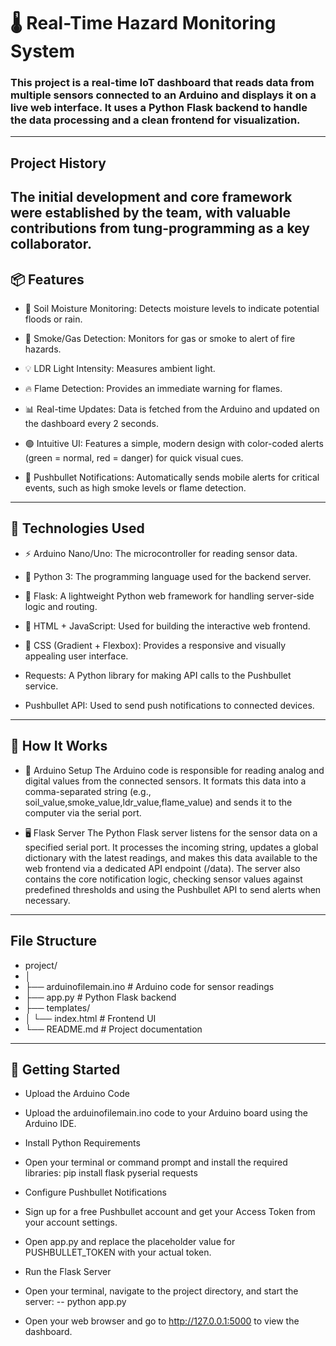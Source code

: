 # 🌡️ Real-Time Hazard Monitoring System
### This project is a real-time IoT dashboard that reads data from multiple sensors connected to an Arduino and displays it on a live web interface. It uses a Python Flask backend to handle the data processing and a clean frontend for visualization.
---
## Project History

The initial development and core framework were established by the team, with valuable contributions from **tung-programming** as a key collaborator. 
---
## 📦 Features
- 🌱 Soil Moisture Monitoring: Detects moisture levels to indicate potential floods or rain.

- 💨 Smoke/Gas Detection: Monitors for gas or smoke to alert of fire hazards.

- 💡 LDR Light Intensity: Measures ambient light.

- 🔥 Flame Detection: Provides an immediate warning for flames.

- 📊 Real-time Updates: Data is fetched from the Arduino and updated on the dashboard every 2 seconds.

- 🟢 Intuitive UI: Features a simple, modern design with color-coded alerts (green = normal, red = danger) for quick visual cues.

- 📨 Pushbullet Notifications: Automatically sends mobile alerts for critical events, such as high smoke levels or flame detection.
---
## 🧰 Technologies Used
- ⚡ Arduino Nano/Uno: The microcontroller for reading sensor data.

- 🐍 Python 3: The programming language used for the backend server.

- 🔌 Flask: A lightweight Python web framework for handling server-side logic and routing.

- 🧠 HTML + JavaScript: Used for building the interactive web frontend.

- 🎨 CSS (Gradient + Flexbox): Provides a responsive and visually appealing user interface.

- Requests: A Python library for making API calls to the Pushbullet service.

- Pushbullet API: Used to send push notifications to connected devices.
---
## 🔧 How It Works
- 🔌 Arduino Setup
The Arduino code is responsible for reading analog and digital values from the connected sensors. It formats this data into a comma-separated string (e.g., soil_value,smoke_value,ldr_value,flame_value) and sends it to the computer via the serial port.

- 🖥 Flask Server
The Python Flask server listens for the sensor data on a specified serial port. It processes the incoming string, updates a global dictionary with the latest readings, and makes this data available to the web frontend via a dedicated API endpoint (/data). The server also contains the core notification logic, checking sensor values against predefined thresholds and using the Pushbullet API to send alerts when necessary.
---
## File Structure
- project/
- │
- ├── arduinofilemain.ino         # Arduino code for sensor readings
- ├── app.py                      # Python Flask backend
- ├── templates/
- │   └── index.html              # Frontend UI
- └── README.md                   # Project documentation
---
## 🚀 Getting Started
- Upload the Arduino Code

- Upload the arduinofilemain.ino code to your Arduino board using the Arduino IDE.

- Install Python Requirements

- Open your terminal or command prompt and install the required libraries:
  pip install flask pyserial requests
- Configure Pushbullet Notifications

- Sign up for a free Pushbullet account and get your Access Token from your account settings.

- Open app.py and replace the placeholder value for PUSHBULLET_TOKEN with your actual token.

- Run the Flask Server

- Open your terminal, navigate to the project directory, and start the server:
-- python app.py
- Open your web browser and go to http://127.0.0.1:5000 to view the dashboard.

